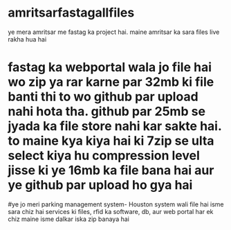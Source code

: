 # amritsarfastagallfiles
ye mera amritsar me fastag ka project hai. maine amritsar ka sara files live rakha hua hai
# fastag ka webportal wala jo file hai wo zip ya rar karne par 32mb ki file banti thi to wo github par upload nahi hota tha. github par 25mb se jyada ka file store nahi kar sakte hai. to maine kya kiya hai ki 7zip se ulta select kiya hu compression level jisse ki ye 16mb ka file bana hai aur ye github par upload ho gya hai

#ye jo meri parking management system- Houston system wali file hai isme sara chiz hai services ki files, rfid ka software, db, aur web portal har ek chiz maine isme dalkar iska zip banaya hai
